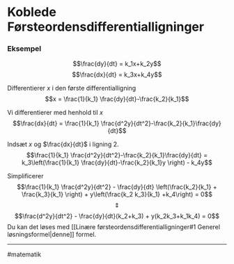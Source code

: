 # Koblede Førsteordensdifferentialligninger


### Eksempel

$$\frac{dy}{dt} = k_1x+k_2y$$
$$\frac{dx}{dt} = k_3x+k_4y$$

Differentierer $x$ i den første differentialligning
$$x = \frac{1}{k_1} \frac{dy}{dt}-\frac{k_2}{k_1}$$

Vi differentierer med henhold til $x$
$$\frac{dx}{dt} = \frac{1}{k_1} \frac{d^2y}{dt^2}-\frac{k_2}{k_1}\frac{dy}{dt}$$

Indsæt $x$ og $\frac{dx}{dt}$ i ligning $2$.
$$\frac{1}{k_1} \frac{d^2y}{dt^2}-\frac{k_2}{k_1}\frac{dy}{dt} = k_3\left(\frac{1}{k_1} \frac{dy}{dt}-\frac{k_2}{k_1}y \right) - k_4y$$

Simplificerer
$$\frac{1}{k_1} \frac{d^2y}{dt^2} - \frac{dy}{dt} \left(\frac{k_2}{k_1} + \frac{k_3}{k_1} \right) + y\left(\frac{k_2 k_3}{k_1} +k_4\right) = 0$$
$$\Updownarrow$$
$$\frac{d^2y}{dt^2} - \frac{dy}{dt}(k_2+k_3) + y(k_2k_3+k_1k_4) = 0$$
Du kan det løses med [[Linære førsteordensdifferentialligninger#1 Generel løsningsformel|denne]] formel.

---
#matematik 